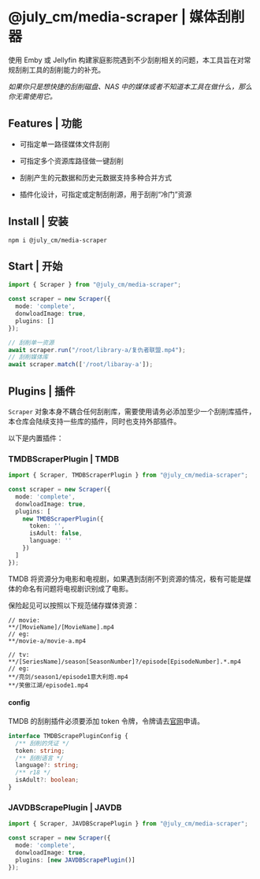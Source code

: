# @july_cm/media-scraper | 媒体刮削器

使用 Emby 或 Jellyfin 构建家庭影院遇到不少刮削相关的问题，本工具旨在对常规刮削工具的刮削能力的补充。

*如果你只是想快捷的刮削磁盘、NAS 中的媒体或者不知道本工具在做什么，那么你无需使用它。*

## Features | 功能

- 可指定单一路径媒体文件刮削

- 可指定多个资源库路径做一键刮削

- 刮削产生的元数据和历史元数据支持多种合并方式

- 插件化设计，可指定或定制刮削源，用于刮削“冷门”资源

## Install | 安装

```
npm i @july_cm/media-scraper
```

## Start | 开始

```typescript
import { Scraper } from "@july_cm/media-scraper";

const scraper = new Scraper({
  mode: 'complete',
  donwloadImage: true,
  plugins: []
});

// 刮削单一资源
await scraper.run("/root/library-a/复仇者联盟.mp4");
// 刮削媒体库
await scraper.match(['/root/libaray-a']);
```

## Plugins | 插件

`Scraper` 对象本身不耦合任何刮削库，需要使用请务必添加至少一个刮削库插件，本仓库会陆续支持一些库的插件，同时也支持外部插件。

以下是内置插件：

### TMDBScraperPlugin | TMDB

```typescript
import { Scraper, TMDBScraperPlugin } from "@july_cm/media-scraper";

const scraper = new Scraper({
  mode: 'complete',
  donwloadImage: true,
  plugins: [
    new TMDBScraperPlugin({
      token: '',
      isAdult: false,
      language: ''
    })
  ]
});
```

TMDB 将资源分为电影和电视剧，如果遇到刮削不到资源的情况，极有可能是媒体的命名有问题将电视剧识别成了电影。

保险起见可以按照以下规范储存媒体资源：

```
// movie: 
**/[MovieName]/[MovieName].mp4
// eg:
**/movie-a/movie-a.mp4

// tv:
**/[SeriesName]/season[SeasonNumber]?/episode[EpisodeNumber].*.mp4
// eg:
**/亮剑/season1/episode1意大利炮.mp4
**/笑傲江湖/episode1.mp4
```

#### config

TMDB 的刮削插件必须要添加 token 令牌，令牌请去[官网](https://www.themoviedb.org/settings/api)申请。

```typescript
interface TMDBScrapePluginConfig {
  /** 刮削的凭证 */
  token: string;
  /** 刮削语言 */
  language?: string;
  /** r18 */
  isAdult?: boolean;
}
```

### JAVDBScrapePlugin | JAVDB

```typescript
import { Scraper, JAVDBScrapePlugin } from "@july_cm/media-scraper";

const scraper = new Scraper({
  mode: 'complete',
  donwloadImage: true,
  plugins: [new JAVDBScrapePlugin()]
});
```